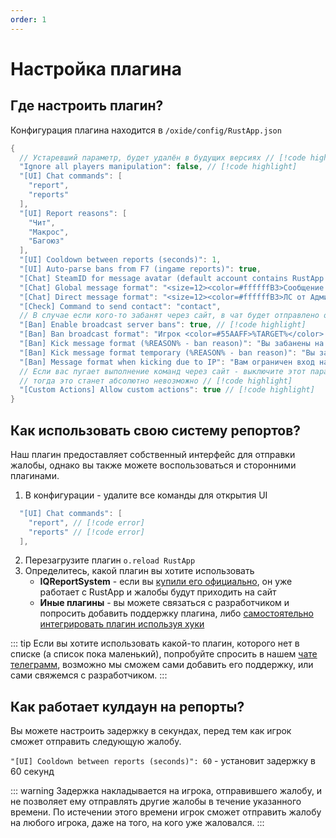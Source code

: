 ```yaml
---
order: 1
---
```


# Настройка плагина

## Где настроить плагин?
Конфигурация плагина находится в `/oxide/config/RustApp.json`
```c#
{
  // Устаревший параметр, будет удалён в будущих версиях // [!code highlight]
  "Ignore all players manipulation": false, // [!code highlight]
  "[UI] Chat commands": [
    "report", 
    "reports"
  ],
  "[UI] Report reasons": [
    "Чит",
    "Макрос",
    "Багоюз"
  ],
  "[UI] Cooldown between reports (seconds)": 1,
  "[UI] Auto-parse bans from F7 (ingame reports)": true,
  "[Chat] SteamID for message avatar (default account contains RustApp logo)": "76561198134964268",
  "[Chat] Global message format": "<size=12><color=#ffffffB3>Сообщение от Администратора</color></size>\n<color=#AAFF55>%CLIENT_TAG%</color>: %MSG%",
  "[Chat] Direct message format": "<size=12><color=#ffffffB3>ЛС от Администратора</color></size>\n<color=#AAFF55>%CLIENT_TAG%</color>: %MSG%",
  "[Check] Command to send contact": "contact",
  // В случае если кого-то забанят через сайт, в чат будет отправлено оповещение об этом // [!code highlight]
  "[Ban] Enable broadcast server bans": true, // [!code highlight]
  "[Ban] Ban broadcast format": "Игрок <color=#55AAFF>%TARGET%</color> <color=#bdbdbd></color>был заблокирован.\n<size=12>- причина: <color=#d3d3d3>%REASON%</color></size>",
  "[Ban] Kick message format (%REASON% - ban reason)": "Вы забанены на этом сервере, причина: %REASON%",
  "[Ban] Kick message format temporary (%REASON% - ban reason)": "Вы забанены на этом сервере до %TIME%, причина: %REASON%",
  "[Ban] Message format when kicking due to IP": "Вам ограничен вход на сервер!",
  // Если вас пугает выполнение команд через сайт - выключите этот параметр // [!code highlight]
  // тогда это станет абсолютно невозможно // [!code highlight]
  "[Custom Actions] Allow custom actions": true // [!code highlight]
}
```

## Как использовать свою систему репортов?

Наш плагин предоставляет собственный интерфейс для отправки жалобы, однако вы также можете воспользоваться и сторонними плагинами.

1. В конфигурации - удалите все команды для открытия UI
```c#
  "[UI] Chat commands": [
    "report", // [!code error]
    "reports" // [!code error]
  ],
```
2. Перезагрузите плагин `o.reload RustApp`
3. Определитесь, какой плагин вы хотите использовать
    * **IQReportSystem** - если вы [купили его официально](https://skyplugins.ru/resources/iqreportsystem.123/), он уже работает с RustApp и жалобы будут приходить на сайт
    * **Иные плагины** - вы можете связаться с разработчиком и попросить добавить поддержку плагина, либо [самостоятельно интегрировать плагин используя хуки](https://skyplugins.ru/resources/iqreportsystem.123/)  

::: tip
Если вы хотите использовать какой-то плагин, которого нет в списке (а список пока маленький), попробуйте спросить в нашем [чате телеграмм](https://t.me/rustapp_chat), возможно мы сможем сами добавить его поддержку, или сами свяжемся с разработчиком.
:::


## Как работает кулдаун на репорты?
Вы можете настроить задержку в секундах, перед тем как игрок сможет отправить следующую жалобу.

`"[UI] Cooldown between reports (seconds)": 60` - установит задержку в 60 секунд

::: warning 
Задержка накладывается на игрока, отправившего жалобу, и не позволяет ему отправлять другие жалобы в течение указанного времени. По истечении этого времени игрок сможет отправить жалобу на любого игрока, даже на того, на кого уже жаловался.
:::
